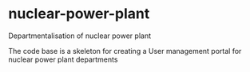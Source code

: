 # nuclear-power-plant

Departmentalisation of nuclear power plant 

The code base is a skeleton for creating a User management portal for nuclear power plant departments
